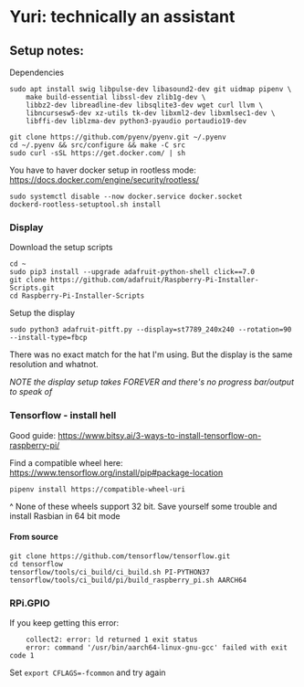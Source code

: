 # Yuri: technically an assistant

## Setup notes:


Dependencies
```
sudo apt install swig libpulse-dev libasound2-dev git uidmap pipenv \
	make build-essential libssl-dev zlib1g-dev \
	libbz2-dev libreadline-dev libsqlite3-dev wget curl llvm \
	libncursesw5-dev xz-utils tk-dev libxml2-dev libxmlsec1-dev \
	libffi-dev liblzma-dev python3-pyaudio portaudio19-dev

git clone https://github.com/pyenv/pyenv.git ~/.pyenv
cd ~/.pyenv && src/configure && make -C src
sudo curl -sSL https://get.docker.com/ | sh
```

You have to haver docker setup in rootless mode: https://docs.docker.com/engine/security/rootless/
```
sudo systemctl disable --now docker.service docker.socket
dockerd-rootless-setuptool.sh install
```

### Display
Download the setup scripts
```
cd ~
sudo pip3 install --upgrade adafruit-python-shell click==7.0
git clone https://github.com/adafruit/Raspberry-Pi-Installer-Scripts.git
cd Raspberry-Pi-Installer-Scripts
```

Setup the display
```
sudo python3 adafruit-pitft.py --display=st7789_240x240 --rotation=90 --install-type=fbcp
```
There was no exact match for the hat I'm using. But the display is the same resolution and whatnot.

_NOTE the display setup takes FOREVER and there's no progress bar/output to speak of_

### Tensorflow - install hell
Good guide: https://www.bitsy.ai/3-ways-to-install-tensorflow-on-raspberry-pi/

Find a compatible wheel here: https://www.tensorflow.org/install/pip#package-location
```
pipenv install https://compatible-wheel-uri
```
^ None of these wheels support 32 bit. Save yourself some trouble and install Rasbian in 64 bit mode 


#### From source
```
git clone https://github.com/tensorflow/tensorflow.git
cd tensorflow
tensorflow/tools/ci_build/ci_build.sh PI-PYTHON37 tensorflow/tools/ci_build/pi/build_raspberry_pi.sh AARCH64
``` 


### RPi.GPIO

If you keep getting this error:
```
    collect2: error: ld returned 1 exit status
    error: command '/usr/bin/aarch64-linux-gnu-gcc' failed with exit code 1
```

Set `export CFLAGS=-fcommon` and try again
